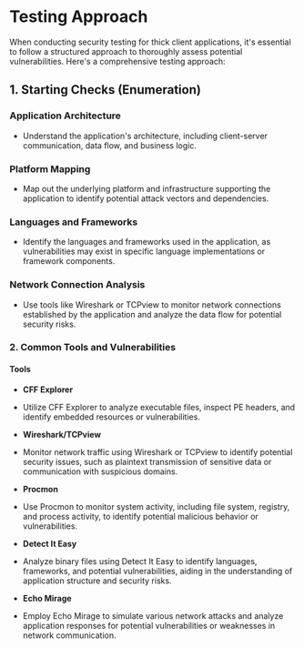 # **Testing Approach**

When conducting security testing for thick client applications, it's essential to follow a structured approach to thoroughly assess potential vulnerabilities. Here's a comprehensive testing approach:

## **1. Starting Checks (Enumeration)**

### **Application Architecture**
- Understand the application's architecture, including client-server communication, data flow, and business logic.

### **Platform Mapping**
- Map out the underlying platform and infrastructure supporting the application to identify potential attack vectors and dependencies.

### **Languages and Frameworks**
- Identify the languages and frameworks used in the application, as vulnerabilities may exist in specific language implementations or framework components.

### **Network Connection Analysis**
- Use tools like Wireshark or TCPview to monitor network connections established by the application and analyze the data flow for potential security risks.

### **2. Common Tools and Vulnerabilities**

#### **Tools**

-  **CFF Explorer**
- Utilize CFF Explorer to analyze executable files, inspect PE headers, and identify embedded resources or vulnerabilities.

-  **Wireshark/TCPview**
- Monitor network traffic using Wireshark or TCPview to identify potential security issues, such as plaintext transmission of sensitive data or communication with suspicious domains.

-  **Procmon**
- Use Procmon to monitor system activity, including file system, registry, and process activity, to identify potential malicious behavior or vulnerabilities.

-  **Detect It Easy**
- Analyze binary files using Detect It Easy to identify languages, frameworks, and potential vulnerabilities, aiding in the understanding of application structure and security risks.

-  **Echo Mirage**
- Employ Echo Mirage to simulate various network attacks and analyze application responses for potential vulnerabilities or weaknesses in network communication.